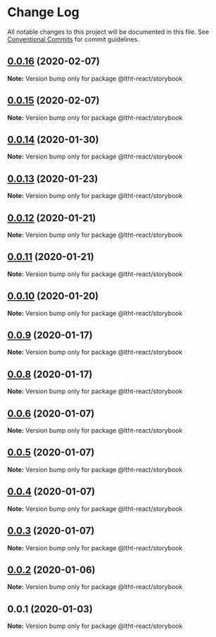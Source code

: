 # Change Log

All notable changes to this project will be documented in this file.
See [Conventional Commits](https://conventionalcommits.org) for commit guidelines.

## [0.0.16](https://github.com/ltht-epr/ltht-react/compare/@ltht-react/storybook@0.0.15...@ltht-react/storybook@0.0.16) (2020-02-07)

**Note:** Version bump only for package @ltht-react/storybook





## [0.0.15](https://github.com/ltht-epr/ltht-react/compare/@ltht-react/storybook@0.0.14...@ltht-react/storybook@0.0.15) (2020-02-07)

**Note:** Version bump only for package @ltht-react/storybook





## [0.0.14](https://github.com/ltht-epr/ltht-react/compare/@ltht-react/storybook@0.0.13...@ltht-react/storybook@0.0.14) (2020-01-30)

**Note:** Version bump only for package @ltht-react/storybook





## [0.0.13](https://github.com/ltht-epr/ltht-react/compare/@ltht-react/storybook@0.0.12...@ltht-react/storybook@0.0.13) (2020-01-23)

**Note:** Version bump only for package @ltht-react/storybook





## [0.0.12](https://github.com/ltht-epr/ltht-react/compare/@ltht-react/storybook@0.0.11...@ltht-react/storybook@0.0.12) (2020-01-21)

**Note:** Version bump only for package @ltht-react/storybook





## [0.0.11](https://github.com/ltht-epr/ltht-react/compare/@ltht-react/storybook@0.0.10...@ltht-react/storybook@0.0.11) (2020-01-21)

**Note:** Version bump only for package @ltht-react/storybook





## [0.0.10](https://github.com/ltht-epr/ltht-react/compare/@ltht-react/storybook@0.0.9...@ltht-react/storybook@0.0.10) (2020-01-20)

**Note:** Version bump only for package @ltht-react/storybook





## [0.0.9](https://github.com/ltht-epr/ltht-react/compare/@ltht-react/storybook@0.0.8...@ltht-react/storybook@0.0.9) (2020-01-17)

**Note:** Version bump only for package @ltht-react/storybook





## [0.0.8](https://github.com/ltht-epr/ltht-react/compare/@ltht-react/storybook@0.0.7...@ltht-react/storybook@0.0.8) (2020-01-17)

**Note:** Version bump only for package @ltht-react/storybook





## [0.0.6](https://github.com/ltht-epr/ltht-react/compare/@ltht-react/storybook@0.0.5...@ltht-react/storybook@0.0.6) (2020-01-07)

**Note:** Version bump only for package @ltht-react/storybook





## [0.0.5](https://github.com/ltht-epr/ltht-react/compare/@ltht-react/storybook@0.0.4...@ltht-react/storybook@0.0.5) (2020-01-07)

**Note:** Version bump only for package @ltht-react/storybook





## [0.0.4](https://github.com/ltht-epr/ltht-react/compare/@ltht-react/storybook@0.0.3...@ltht-react/storybook@0.0.4) (2020-01-07)

**Note:** Version bump only for package @ltht-react/storybook





## [0.0.3](https://github.com/ltht-epr/ltht-react/compare/@ltht-react/storybook@0.0.2...@ltht-react/storybook@0.0.3) (2020-01-07)

**Note:** Version bump only for package @ltht-react/storybook





## [0.0.2](https://github.com/ltht-epr/ltht-react/compare/@ltht-react/storybook@0.0.1...@ltht-react/storybook@0.0.2) (2020-01-06)

**Note:** Version bump only for package @ltht-react/storybook





## 0.0.1 (2020-01-03)

**Note:** Version bump only for package @ltht-react/storybook

